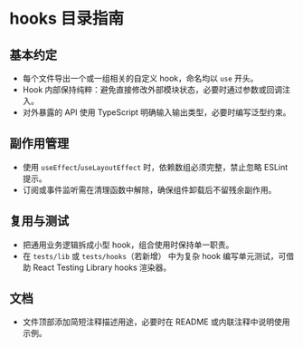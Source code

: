 # hooks 目录指南

## 基本约定
- 每个文件导出一个或一组相关的自定义 hook，命名均以 `use` 开头。
- Hook 内部保持纯粹：避免直接修改外部模块状态，必要时通过参数或回调注入。
- 对外暴露的 API 使用 TypeScript 明确输入输出类型，必要时编写泛型约束。

## 副作用管理
- 使用 `useEffect`/`useLayoutEffect` 时，依赖数组必须完整，禁止忽略 ESLint 提示。
- 订阅或事件监听需在清理函数中解除，确保组件卸载后不留残余副作用。

## 复用与测试
- 把通用业务逻辑拆成小型 hook，组合使用时保持单一职责。
- 在 `tests/lib` 或 `tests/hooks`（若新增） 中为复杂 hook 编写单元测试，可借助 React Testing Library hooks 渲染器。

## 文档
- 文件顶部添加简短注释描述用途，必要时在 README 或内联注释中说明使用示例。
